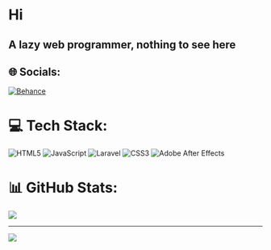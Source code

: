 <h1 aligh="center">Hi</h1>

<h2>A lazy web programmer, nothing to see here</h2>


## 🌐 Socials:
[![Behance](https://img.shields.io/badge/Behance-1769ff?logo=behance&logoColor=white)](https://behance.net/signdy) 

# 💻 Tech Stack:
![HTML5](https://img.shields.io/badge/html5-%23E34F26.svg?style=for-the-badge&logo=html5&logoColor=white) ![JavaScript](https://img.shields.io/badge/javascript-%23323330.svg?style=for-the-badge&logo=javascript&logoColor=%23F7DF1E) ![Laravel](https://img.shields.io/badge/laravel-%23FF2D20.svg?style=for-the-badge&logo=laravel&logoColor=white) ![CSS3](https://img.shields.io/badge/css3-%231572B6.svg?style=for-the-badge&logo=css3&logoColor=white) ![Adobe After Effects](https://img.shields.io/badge/Adobe%20After%20Effects-9999FF.svg?style=for-the-badge&logo=Adobe%20After%20Effects&logoColor=white) 
# 📊 GitHub Stats:

![](https://github-readme-stats.vercel.app/api/top-langs/?username=quarnyx&theme=dark&hide_border=false&include_all_commits=true&count_private=true&layout=compact)

---
[![](https://visitcount.itsvg.in/api?id=quarnyx&icon=1&color=0)](https://visitcount.itsvg.in)

<!-- Proudly created with GPRM ( https://gprm.itsvg.in ) -->
